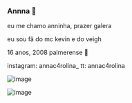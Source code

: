 ### Annna  💚

eu me chamo anninha, prazer galera

eu sou fâ do mc kevin e do veigh

16 anos, 2008
palmerense 💚

instagram: annac4rolina_
tt: annac4rolina

![image](https://github.com/annacarolina051c/annacarolina051C/assets/141137890/2f7660b4-f490-4728-8832-ea5572f845af)



![image](https://github.com/annacarolina051c/annacarolina051C/assets/141137890/29c0eda7-170e-47c8-85f1-0363ec026ff0)


